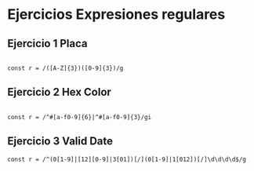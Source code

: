 # Ejercicios Expresiones regulares

## Ejercicio 1 Placa

```

const r = /([A-Z]{3})([0-9]{3})/g

```

## Ejercicio 2 Hex Color

```

const r = /^#[a-f0-9]{6}|^#[a-f0-9]{3}/gi

```
## Ejercicio 3 Valid Date

```
const r = /^(0[1-9]|[12][0-9]|3[01])[/](0[1-9]|1[012])[/]\d\d\d\d$/g

```
